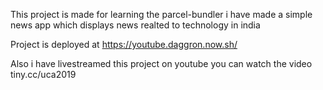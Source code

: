 This project is made for learning the parcel-bundler i have made a simple news app which displays news realted to technology in india

Project is deployed at https://youtube.daggron.now.sh/

Also i have livestreamed this project on youtube you can watch the video tiny.cc/uca2019